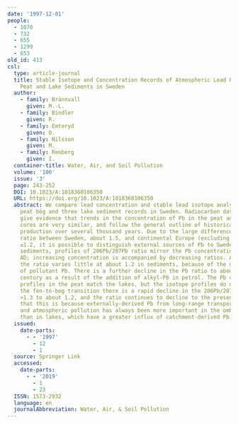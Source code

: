 ```yaml
---
date: '1997-12-01'
people:
  - 1070
  - 732
  - 655
  - 1299
  - 653
old_id: 413
csl:
  type: article-journal
  title: Stable Isotope and Concentration Records of Atmospheric Lead Pollution in
    Peat and Lake Sediments in Sweden
  author:
    - family: Brännvall
      given: M.-L.
    - family: Bindler
      given: R.
    - family: Emteryd
      given: O.
    - family: Nilsson
      given: M.
    - family: Renberg
      given: I.
  container-title: Water, Air, and Soil Pollution
  volume: '100'
  issue: '3'
  page: 243-252
  DOI: 10.1023/A:1018360106350
  URL: https://doi.org/10.1023/A:1018360106350
  abstract: We compare lead concentration and stable lead isotope analyses from three
    peat bog and three lake sediment records in Sweden. Radiocarbon dated stratigraphies
    give evidence that trends in the concentration of Pb in the peat and sediment
    cores are very similar, and follow the general outline of historical global Pb
    production over several thousand years. Due to the large difference in the 206Pb/207Pb
    ratio between Sweden, about 1.5, and continental Europe (excluding Fennoscandia),
    ≤1.2, it is possible to distinguish external sources of Pb to Sweden. In the lake
    sediments, profiles of 206Pb/207Pb ratio mirror the Pb concentration until 1000
    AD; increasing concentration is accompanied by decreasing ratios. After 1000 AD
    the ratio varies little at about 1.2 in sediments, because of the near total dominance
    of pollutant Pb. There is a further decline in the Pb ratio to about 1.14 in this
    century as a result of the addition of alkyl-Pb in petrol. The Pb concentration
    profiles in the peat match the lakes, but the isotope profiles do not. During
    the fen-to-bog transition there is a rapid decline in the 206Pb/207Pb ratio from
    >1.3 to about 1.2, and the ratio continues to decline to the present. We hypothesise
    that this is because externally-derived Pb from long-range transport of soil dust
    and atmospheric pollution has always been more important in the ombrotrophic peat
    than in lakes, which have a greater influx of catchment-derived Pb.
  issued:
    date-parts:
      - - '1997'
        - 12
        - 1
  source: Springer Link
  accessed:
    date-parts:
      - - '2019'
        - 1
        - 23
  ISSN: 1573-2932
  language: en
  journalAbbreviation: Water, Air, & Soil Pollution
---
```


